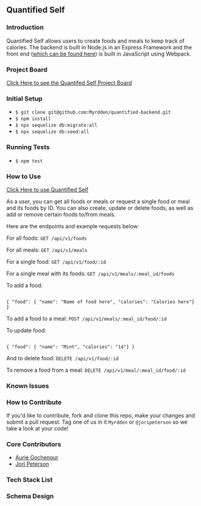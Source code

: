 ## Quantified Self

### Introduction

Quantified Self allows users to create foods and meals to keep track of calories. The backend is built in Node.js in an Express Framework and the front end ([which can be found here](link_to_front_end_repo_will_go_here)) is built in JavaScript using Webpack.

### Project Board

[Click Here to see the Quantifed Self Project Board](https://github.com/Myrdden/quantified-backend/projects/1)


### Initial Setup

* `$ git clone git@github.com:Myrdden/quantified-backend.git`
* `$ npm install`
* `$ npx sequelize db:migrate:all`
* `$ npx sequelize db:seed:all`

### Running Tests

* `$ npm test`

### How to Use

[Click Here to use Quantified Self](www.our_website.com)

As a user, you can get all foods or meals or request a single food or meal and its foods by ID. You can also create, update or delete foods, as well as add or remove certain foods to/from meals.

Here are the endpoints and example requests below:

For all foods:
`GET /api/v1/foods`

For all meals:
`GET /api/v1/meals`

For a single food:
`GET /api/v1/food/:id`

For a single meal with its foods:
`GET /api/v1/meals/:meal_id/foods`

To add a food:
```POST /api/v1/foods

{ "food": { "name": "Name of food here", "calories": "Calories here"} }
```

To add a food to a meal:
`POST /api/v1/meals/:meal_id/food/:id`

To update food:
```PATCH /api/v1/food/:id

{ "food": { "name": "Mint", "calories": "14"} }
```

And to delete food:
`DELETE /api/v1/food/:id`

To remove a food from a meal:
`DELETE /api/v1/meal/:meal_id/food/:id`

### Known Issues


### How to Contribute

If you'd like to contribute, fork and clone this repo, make your changes and submit a pull request. Tag one of us in it `Myrdden` or `@joripeterson` so we take a look at your code!

### Core Contributors

- [Aurie Gochenour](https://github.com/Myrdden)
- [Jori Peterson](https://github.com/JoriPeterson)


### Tech Stack List


### Schema Design
